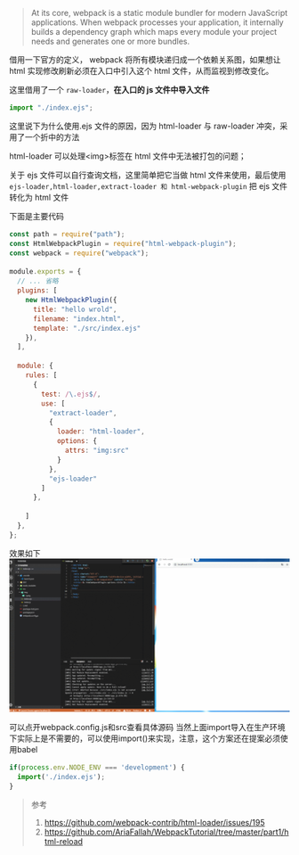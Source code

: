 > At its core, webpack is a static module bundler for modern JavaScript applications. When webpack processes your application, it internally builds a dependency graph which maps every module your project needs and generates one or more bundles.

借用一下官方的定义， webpack 将所有模块递归成一个依赖关系图，如果想让 html 实现修改刷新必须在入口中引入这个 html 文件，从而监视到修改变化。

这里借用了一个 `raw-loader`，**在入口的 js 文件中导入文件** 

```js
import "./index.ejs";
```

这里说下为什么使用.ejs 文件的原因，因为 html-loader 与 raw-loader 冲突，采用了一个折中的方法

html-loader 可以处理\<img>标签在 html 文件中无法被打包的问题；

关于 ejs 文件可以自行查询文档，这里简单把它当做 html 文件来使用，最后使用
`ejs-loader,html-loader,extract-loader 和 html-webpack-plugin` 把 ejs 文件转化为 html 文件

下面是主要代码

```js
const path = require("path");
const HtmlWebpackPlugin = require("html-webpack-plugin");
const webpack = require("webpack");

module.exports = {
  // ... 省略
  plugins: [
    new HtmlWebpackPlugin({
      title: "hello wrold",
      filename: "index.html",
      template: "./src/index.ejs"
    }),
  ],

  module: {
    rules: [
      {
        test: /\.ejs$/,
        use: [
          "extract-loader",
          {
            loader: "html-loader",
            options: {
              attrs: "img:src"
            }
          },
          "ejs-loader"
        ]
      },

    ]
  },
};
```
效果如下
![图](src/img/GIF.gif)

可以点开webpack.config.js和src查看具体源码
当然上面import导入在生产环境下实际上是不需要的，可以使用import()来实现，注意，这个方案还在提案必须使用babel
``` js
if(process.env.NODE_ENV === 'development') {
  import('./index.ejs');
}
```

> 参考
>
> 1.  https://github.com/webpack-contrib/html-loader/issues/195
> 2.  https://github.com/AriaFallah/WebpackTutorial/tree/master/part1/html-reload
